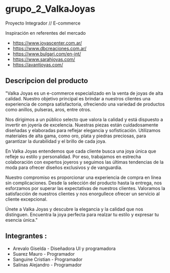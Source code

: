 # grupo_2_ValkaJoyas
Proyecto Integrador // E-commerce

Inspiración en referentes del mercado
- https://www.joyascenter.com.ar/
- https://www.dbcreaciones.com.ar/
- https://www.bulgari.com/en-int/
- https://www.sarahjoyas.com/
- https://avantjoyas.com/

## Descripcion del producto

"Valka Joyas es un e-commerce especializado en la venta de joyas de alta calidad. Nuestro objetivo principal es brindar a nuestros clientes una experiencia de compra satisfactoria, ofreciendo una variedad de productos como anillos, pulseras, aros, entre otros.

Nos dirigimos a un público selecto que valora la calidad y está dispuesto a invertir en joyería de excelencia. Nuestras piezas están cuidadosamente diseñadas y elaboradas para reflejar elegancia y sofisticación. Utilizamos materiales de alta gama, como oro, plata y piedras preciosas, para garantizar la durabilidad y el brillo de cada joya.

En Valka Joyas entendemos que cada cliente busca una joya única que refleje su estilo y personalidad. Por eso, trabajamos en estrecha colaboración con expertos joyeros y seguimos las últimas tendencias de la moda para ofrecer diseños exclusivos y de vanguardia.

Nuestro compromiso es proporcionar una experiencia de compra en línea sin complicaciones. Desde la selección del producto hasta la entrega, nos esforzamos por superar las expectativas de nuestros clientes. Valoramos la satisfacción de nuestros clientes y nos enorgullece ofrecer un servicio al cliente excepcional.

Únete a Valka Joyas y descubre la elegancia y la calidad que nos distinguen. Encuentra la joya perfecta para realzar tu estilo y expresar tu esencia única."

## Integrantes :

- Arevalo Giselda - Diseñadora UI y programadora
- Suarez Mauro - Programador
- Sanguine Cristian - Programador
- Salinas Alejandro - Programador 
